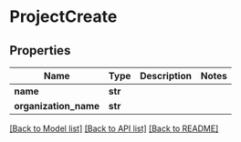 # ProjectCreate

## Properties
Name | Type | Description | Notes
------------ | ------------- | ------------- | -------------
**name** | **str** |  | 
**organization_name** | **str** |  | 

[[Back to Model list]](../README.md#documentation-for-models) [[Back to API list]](../README.md#documentation-for-api-endpoints) [[Back to README]](../README.md)


